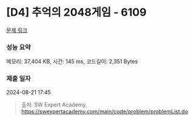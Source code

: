 # [D4] 추억의 2048게임 - 6109 

[문제 링크](https://swexpertacademy.com/main/code/problem/problemDetail.do?contestProbId=AWbrg9uabZsDFAWQ) 

### 성능 요약

메모리: 37,404 KB, 시간: 145 ms, 코드길이: 2,351 Bytes

### 제출 일자

2024-08-21 17:45



> 출처: SW Expert Academy, https://swexpertacademy.com/main/code/problem/problemList.do